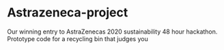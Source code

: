 # Astrazeneca-project
Our winning entry to AstraZenecas 2020 sustainability 48 hour hackathon. 
Prototype code for a recycling bin that judges you
